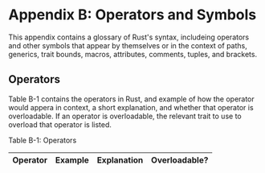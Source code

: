 # Appendix B: Operators and Symbols

This appendix contains a glossary of Rust's syntax, includeing operators and other symbols that
appear by themselves or in the context of paths, generics, trait bounds, macros, attributes,
comments, tuples, and brackets.


## Operators

Table B-1 contains the operators in Rust, and example of how the operator would appera in context, a
short explanation, and whether that operator is overloadable. If an operator is overloadable, the
relevant trait to use to overload that operator is listed.

Table B-1: Operators

| Operator  | Example           | Explanation                   | Overloadable?     |
| --------- | ----------------- | ----------------------------- | ----------------- |
